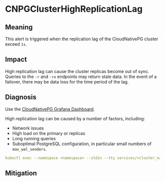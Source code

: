 # CNPGClusterHighReplicationLag

## Meaning

This alert is triggered when the replication lag of the CloudNativePG cluster exceed `1s`.

## Impact

High replication lag can cause the cluster replicas become out of sync. Queries to the `-r` and `-ro` endpoints may return stale data.
In the event of a failover, there may be data loss for the time period of the lag.

## Diagnosis

Use the [CloudNativePG Grafana Dashboard](https://grafana.com/grafana/dashboards/20417-cloudnativepg/).

High replication lag can be caused by a number of factors, including:

- Network issues
- High load on the primary or replicas
- Long running queries
- Suboptimal PostgreSQL configuration, in particular small numbers of `max_wal_senders`.

```yaml
kubectl exec --namespace <namespace> --stdin --tty services/<cluster_name>-rw -- psql -c "SELECT * from pg_stat_replication;"
```

## Mitigation
